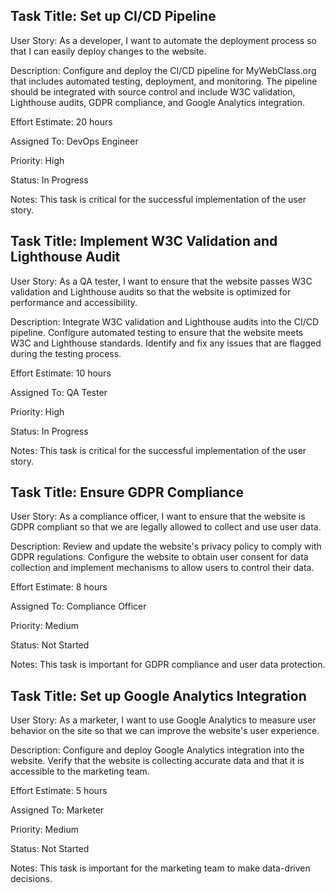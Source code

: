 ## Task Title: Set up CI/CD Pipeline

User Story: As a developer, I want to automate the deployment process so that I can easily deploy changes to the website.

Description: Configure and deploy the CI/CD pipeline for MyWebClass.org that includes automated testing, deployment, and monitoring. The pipeline should be integrated with source control and include W3C validation, Lighthouse audits, GDPR compliance, and Google Analytics integration.

Effort Estimate: 20 hours

Assigned To: DevOps Engineer

Priority: High

Status: In Progress

Notes: This task is critical for the successful implementation of the user story.

## Task Title: Implement W3C Validation and Lighthouse Audit

User Story: As a QA tester, I want to ensure that the website passes W3C validation and Lighthouse audits so that the website is optimized for performance and accessibility.

Description: Integrate W3C validation and Lighthouse audits into the CI/CD pipeline. Configure automated testing to ensure that the website meets W3C and Lighthouse standards. Identify and fix any issues that are flagged during the testing process.

Effort Estimate: 10 hours

Assigned To: QA Tester

Priority: High

Status: In Progress

Notes: This task is critical for the successful implementation of the user story.

## Task Title: Ensure GDPR Compliance

User Story: As a compliance officer, I want to ensure that the website is GDPR compliant so that we are legally allowed to collect and use user data.

Description: Review and update the website's privacy policy to comply with GDPR regulations. Configure the website to obtain user consent for data collection and implement mechanisms to allow users to control their data.

Effort Estimate: 8 hours

Assigned To: Compliance Officer

Priority: Medium

Status: Not Started

Notes: This task is important for GDPR compliance and user data protection.

## Task Title: Set up Google Analytics Integration

User Story: As a marketer, I want to use Google Analytics to measure user behavior on the site so that we can improve the website's user experience.

Description: Configure and deploy Google Analytics integration into the website. Verify that the website is collecting accurate data and that it is accessible to the marketing team.

Effort Estimate: 5 hours

Assigned To: Marketer

Priority: Medium

Status: Not Started

Notes: This task is important for the marketing team to make data-driven decisions.